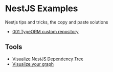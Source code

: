 # NestJS Examples

Nestjs tips and tricks, the copy and paste solutions

- [001 TypeORM custom repository ](./001-typeorm-custom-repository/)

## Tools

- [Visualize NestJS Dependency Tree](https://github.com/jmcdo29/nestjs-spelunker)
- [Visualize your graph](https://github.com/mermaid-js/mermaid-live-editor)
